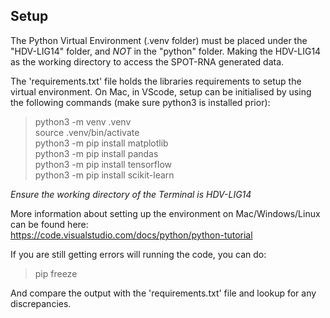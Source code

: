 ## Setup ##  
  
The Python Virtual Environment (.venv folder) must be placed under the "HDV-LIG14" folder, and *NOT* in the "python" folder. Making the HDV-LIG14 as the working directory to access the SPOT-RNA generated data.  
  
The 'requirements.txt' file holds the libraries requirements to setup the virtual environment. On Mac, in VScode, setup can be initialised by using the following commands (make sure python3 is installed prior):    
  
> python3 -m venv .venv  
> source .venv/bin/activate  
> python3 -m pip install matplotlib  
> python3 -m pip install pandas  
> python3 -m pip install tensorflow  
> python3 -m pip install scikit-learn  
  
_Ensure the working directory of the Terminal is HDV-LIG14_  
  
More information about setting up the environment on Mac/Windows/Linux can be found here:  
https://code.visualstudio.com/docs/python/python-tutorial  
  
If you are still getting errors will running the code, you can do:  
  
> pip freeze  
  
And compare the output with the 'requirements.txt' file and lookup for any discrepancies.  
  
